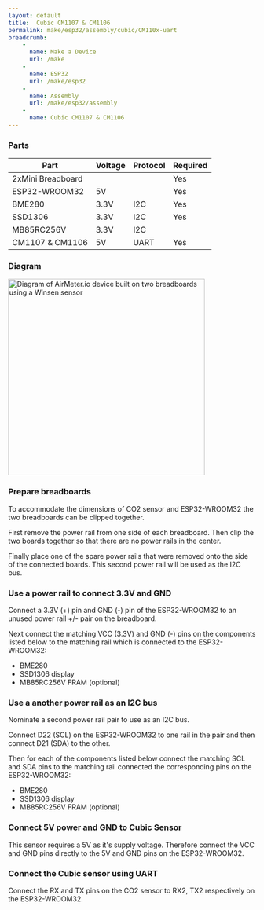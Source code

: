 ```yaml
---
layout: default
title:  Cubic CM1107 & CM1106
permalink: make/esp32/assembly/cubic/CM110x-uart
breadcrumb:
    - 
      name: Make a Device
      url: /make
    - 
      name: ESP32
      url: /make/esp32
    -
      name: Assembly
      url: /make/esp32/assembly
    - 
      name: Cubic CM1107 & CM1106
---
```

### Parts

|Part|Voltage|Protocol|Required|
|--|--|--|--|
|2xMini Breadboard|||Yes|
|ESP32-WROOM32|5V||Yes|
|BME280|3.3V|I2C|Yes|
|SSD1306|3.3V|I2C|Yes|
|MB85RC256V|3.3V|I2C||
|CM1107 & CM1106|5V|UART|Yes|


### Diagram

<img src="https://i.ibb.co/hVVGJqX/breadboard.png" style="width:auto" height="400" alt="Diagram of AirMeter.io device built on two breadboards using a Winsen sensor"/>


### Prepare breadboards
To accommodate the dimensions of CO2 sensor and ESP32-WROOM32 the two breadboards can be clipped together. 

First remove the power rail from one side of each breadboard. Then clip the two boards together so that there are no power rails in the center. 

Finally place one of the spare power rails that were removed onto the side of the connected boards. This second power rail will be used as the I2C bus.

### Use a power rail to connect 3.3V and GND
Connect a 3.3V (+) pin and GND (-) pin of the ESP32-WROOM32 to an unused power rail +/- pair on the breadboard. 

Next connect the matching VCC (3.3V) and GND (-) pins on the components listed below to the matching rail which is connected to the ESP32-WROOM32:
- BME280
- SSD1306 display
- MB85RC256V FRAM (optional)


### Use a another power rail as an I2C bus
Nominate a second power rail pair to use as an I2C bus. 

Connect D22 (SCL) on the ESP32-WROOM32 to one rail in the pair and then connect D21 (SDA) to the other. 

Then for each of the components listed below connect the matching SCL and SDA pins to the matching rail connected the corresponding pins on the ESP32-WROOM32:
- BME280
- SSD1306 display
- MB85RC256V FRAM (optional) 

### Connect 5V power and GND to Cubic Sensor
This sensor requires a 5V as it's supply voltage. Therefore connect the VCC and GND pins directly to the 5V and GND pins on the ESP32-WROOM32.


### Connect the Cubic sensor using UART
Connect the RX and TX pins on the CO2 sensor to RX2, TX2 respectively on the ESP32-WROOM32.
